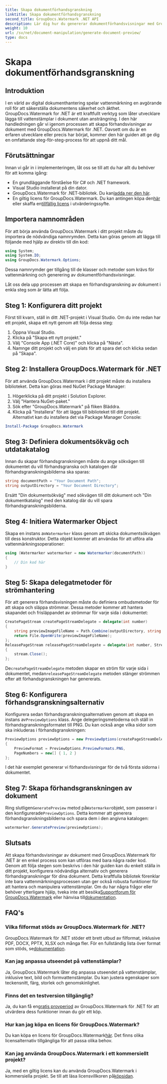```yaml
---
title: Skapa dokumentförhandsgranskning
linktitle: Skapa dokumentförhandsgranskning
second_title: GroupDocs.Watermark .NET API
description: Lär dig hur du genererar dokumentförhandsvisningar med GroupDocs.Watermark för .NET med den här guiden. Förbättra din dokumentsäkerhet och hantering utan ansträngning.
weight: 10
url: /sv/net/document-manipulation/generate-document-preview/
type: docs
---
```

# Skapa dokumentförhandsgranskning

## Introduktion
I en värld av digital dokumenthantering spelar vattenmärkning en avgörande roll för att säkerställa dokumentens säkerhet och äkthet. GroupDocs.Watermark for .NET är ett kraftfullt verktyg som låter utvecklare lägga till vattenstämplar i dokument utan ansträngning. I den här handledningen går vi igenom processen att skapa förhandsvisningar av dokument med GroupDocs.Watermark för .NET. Oavsett om du är en erfaren utvecklare eller precis har börjat, kommer den här guiden att ge dig en omfattande steg-för-steg-process för att uppnå ditt mål.
## Förutsättningar
Innan vi går in i implementeringen, låt oss se till att du har allt du behöver för att komma igång:
- En grundläggande förståelse för C# och .NET framework.
- Visual Studio installerat på din dator.
- GroupDocs.Watermark för .NET-bibliotek. Du kan[ladda ner den här](https://releases.groupdocs.com/Watermark/net/).
-  En giltig licens för GroupDocs.Watermark. Du kan antingen köpa den[här](https://purchase.groupdocs.com/buy) eller skaffa en[tillfällig licens](https://purchase.groupdocs.com/temporary-license/) i utvärderingssyfte.
## Importera namnområden
För att börja använda GroupDocs.Watermark i ditt projekt måste du importera de nödvändiga namnrymden. Detta kan göras genom att lägga till följande med hjälp av direktiv till din kod:
```csharp
using System;
using System.IO;
using GroupDocs.Watermark.Options;
```
Dessa namnrymder ger tillgång till de klasser och metoder som krävs för vattenmärkning och generering av dokumentförhandsvisningar.

Låt oss dela upp processen att skapa en förhandsgranskning av dokument i enkla steg som är lätta att följa.
## Steg 1: Konfigurera ditt projekt
Först till kvarn, ställ in ditt .NET-projekt i Visual Studio. Om du inte redan har ett projekt, skapa ett nytt genom att följa dessa steg:
1. Öppna Visual Studio.
2. Klicka på "Skapa ett nytt projekt."
3. Välj "Console App (.NET Core)" och klicka på "Nästa".
4. Namnge ditt projekt och välj en plats för att spara det och klicka sedan på "Skapa".
## Steg 2: Installera GroupDocs.Watermark för .NET
För att använda GroupDocs.Watermark i ditt projekt måste du installera biblioteket. Detta kan göras med NuGet Package Manager:
1. Högerklicka på ditt projekt i Solution Explorer.
2. Välj "Hantera NuGet-paket."
3. Sök efter "GroupDocs.Watermark" på fliken Bläddra.
4. Klicka på "Installera" för att lägga till biblioteket till ditt projekt.
Alternativt kan du installera det via Package Manager Console:
```powershell
Install-Package GroupDocs.Watermark
```
## Steg 3: Definiera dokumentsökväg och utdatakatalog
Innan du skapar förhandsgranskningen måste du ange sökvägen till dokumentet du vill förhandsgranska och katalogen där förhandsgranskningsbilderna ska sparas:
```csharp
string documentPath = "Your Document Path";
string outputDirectory = "Your Document Directory";
```
Ersätt "Din dokumentsökväg" med sökvägen till ditt dokument och "Din dokumentkatalog" med den katalog där du vill spara förhandsgranskningsbilderna.
## Steg 4: Initiera Watermarker Object
Skapa en instans av`Watermarker` klass genom att skicka dokumentsökvägen till dess konstruktor. Detta objekt kommer att användas för att utföra alla vattenmärkningsoperationer:
```csharp
using (Watermarker watermarker = new Watermarker(documentPath))
{
    // Din kod här
}
```
## Steg 5: Skapa delegatmetoder för strömhantering
För att generera förhandsvisningen måste du definiera ombudsmetoder för att skapa och släppa strömmar. Dessa metoder kommer att hantera skapandet och frisläppandet av strömmar för varje sida i dokumentet:
```csharp
CreatePageStream createPageStreamDelegate = delegate(int number)
{
    string previewImageFileName = Path.Combine(outputDirectory, string.Format("page{0}.png", number));
    return File.OpenWrite(previewImageFileName);
};
ReleasePageStream releasePageStreamDelegate = delegate(int number, Stream stream)
{
    stream.Close();
};
```
 De`createPageStreamDelegate` metoden skapar en ström för varje sida i dokumentet, medan`releasePageStreamDelegate` metoden stänger strömmen efter att förhandsgranskningen har genererats.
## Steg 6: Konfigurera förhandsgranskningsalternativ
 Konfigurera sedan förhandsgranskningsalternativen genom att skapa en instans av`PreviewOptions` klass. Ange delegeringsmetoderna och ställ in förhandsgranskningsformatet till PNG. Du kan också ange vilka sidor som ska inkluderas i förhandsgranskningen:
```csharp
PreviewOptions previewOptions = new PreviewOptions(createPageStreamDelegate, releasePageStreamDelegate)
{
    PreviewFormat = PreviewOptions.PreviewFormats.PNG,
    PageNumbers = new[] { 1, 2 }
};
```
I det här exemplet genererar vi förhandsvisningar för de två första sidorna i dokumentet.
## Steg 7: Skapa förhandsgranskningen av dokument
 Ring slutligen`GeneratePreview` metod på`Watermarker`objekt, som passerar i den konfigurerade`PreviewOptions`. Detta kommer att generera förhandsgranskningsbilderna och spara dem i den angivna katalogen:
```csharp
watermarker.GeneratePreview(previewOptions);
```
## Slutsats
Att skapa förhandsvisningar av dokument med GroupDocs.Watermark för .NET är en enkel process som kan utföras med bara några rader kod. Genom att följa stegen som beskrivs i den här guiden kan du enkelt ställa in ditt projekt, konfigurera nödvändiga alternativ och generera förhandsgranskningar för dina dokument. Detta kraftfulla bibliotek förenklar inte bara vattenmärkningsprocessen utan ger också robusta funktioner för att hantera och manipulera vattenstämplar.
 Om du har några frågor eller behöver ytterligare hjälp, tveka inte att besöka[Supportforum för GroupDocs.Watermark](https://forum.groupdocs.com/c/watermark/19) eller hänvisa till[dokumentation](https://tutorials.groupdocs.com/Watermark/net/).
## FAQ's
### Vilka filformat stöds av GroupDocs.Watermark för .NET?
 GroupDocs.Watermark för .NET stöder ett brett utbud av filformat, inklusive PDF, DOCX, PPTX, XLSX och många fler. För en fullständig lista över format som stöds, se[dokumentation](https://tutorials.groupdocs.com/Watermark/net/).
### Kan jag anpassa utseendet på vattenstämplar?
Ja, GroupDocs.Watermark låter dig anpassa utseendet på vattenstämplar, inklusive text, bild och formvattenstämplar. Du kan justera egenskaper som teckensnitt, färg, storlek och genomskinlighet.
### Finns det en testversion tillgänglig?
 Ja, du kan få en[gratis provperiod](https://releases.groupdocs.com/) av GroupDocs.Watermark för .NET för att utvärdera dess funktioner innan du gör ett köp.
### Hur kan jag köpa en licens för GroupDocs.Watermark?
 Du kan köpa en licens för GroupDocs.Watermark[här](https://purchase.groupdocs.com/buy). Det finns olika licensalternativ tillgängliga för att passa olika behov.
### Kan jag använda GroupDocs.Watermark i ett kommersiellt projekt?
 Ja, med en giltig licens kan du använda GroupDocs.Watermark i kommersiella projekt. Se till att läsa licensvillkoren på[köpsidan](https://purchase.groupdocs.com/buy).
